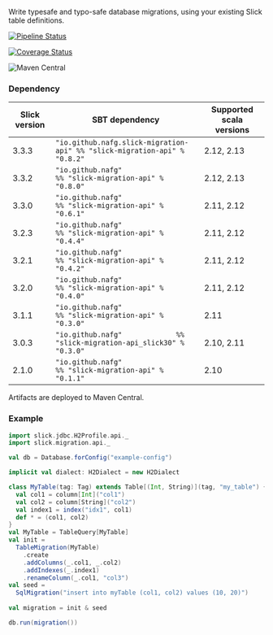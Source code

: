 Write typesafe and typo-safe database migrations, using your existing Slick table definitions.

[![Pipeline Status](https://gitlab.com/io.github.nafg/slick-migration-api/badges/master/pipeline.svg)](https://gitlab.com/io.github.nafg/slick-migration-api/-/pipelines?ref=master)

[![Coverage Status](https://img.shields.io/coveralls/nafg/slick-migration-api.svg)](https://coveralls.io/r/nafg/slick-migration-api?branch=master)

![Maven Central](https://img.shields.io/maven-central/v/io.github.nafg.slick-migration-api/slick-migration-api)

### Dependency

| Slick version | SBT dependency                                                            | Supported scala versions
|---------------|---------------------------------------------------------------------------|--------------------------
| 3.3.3         | `"io.github.nafg.slick-migration-api" %% "slick-migration-api" % "0.8.2"` | 2.12, 2.13
| 3.3.2         | `"io.github.nafg"                     %% "slick-migration-api" % "0.8.0"` | 2.12, 2.13
| 3.3.0         | `"io.github.nafg"                     %% "slick-migration-api" % "0.6.1"` | 2.11, 2.12
| 3.2.3         | `"io.github.nafg"                     %% "slick-migration-api" % "0.4.4"` | 2.11, 2.12
| 3.2.1         | `"io.github.nafg"                     %% "slick-migration-api" % "0.4.2"` | 2.11, 2.12
| 3.2.0         | `"io.github.nafg"                     %% "slick-migration-api" % "0.4.0"` | 2.11, 2.12
| 3.1.1         | `"io.github.nafg"                     %% "slick-migration-api" % "0.3.0"` | 2.11
| 3.0.3         | `"io.github.nafg"             %% "slick-migration-api_slick30" % "0.3.0"` | 2.10, 2.11
| 2.1.0         | `"io.github.nafg"                     %% "slick-migration-api" % "0.1.1"` | 2.10

Artifacts are deployed to Maven Central.


### Example

````scala
import slick.jdbc.H2Profile.api._
import slick.migration.api._

val db = Database.forConfig("example-config")

implicit val dialect: H2Dialect = new H2Dialect

class MyTable(tag: Tag) extends Table[(Int, String)](tag, "my_table") {
  val col1 = column[Int]("col1")
  val col2 = column[String]("col2")
  val index1 = index("idx1", col1)
  def * = (col1, col2)
}
val MyTable = TableQuery[MyTable]
val init =
  TableMigration(MyTable)
    .create
    .addColumns(_.col1, _.col2)
    .addIndexes(_.index1)
    .renameColumn(_.col1, "col3")
val seed =
  SqlMigration("insert into myTable (col1, col2) values (10, 20)")
  
val migration = init & seed

db.run(migration())
````
